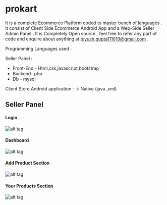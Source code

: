 # prokart
It is a complete Ecommerce Platform coded to master bunch of languages . It consist of Client Side Ecommerce Android App and a Web-Side Seller Admin Panel .
It is Completely Open source , feel free to refer any part of code and enquire about anything  at 
piyush.gupta111019@gmail.com .

Programming Languages used :

Seller Panel :
 * Front-End - Html,css,javascript,bootstrap
 * Backend- php
 * Db - mysql
 
 
 Client Store Android application :
 -> Native (java ,xml)
 
 
## Seller Panel ##

#### Login ####

![alt tag](http://prokart.helpkart.in/Login/images/s1.png)
#### Dashboard ####

![alt tag](http://prokart.helpkart.in/Login/images/s2.png)

#### Add Product Section ####

![alt tag](http://prokart.helpkart.in/Login/images/s3.png)

#### Your Products Section ####
![alt tag](http://prokart.helpkart.in/Login/images/s4.png)



 
 
 
